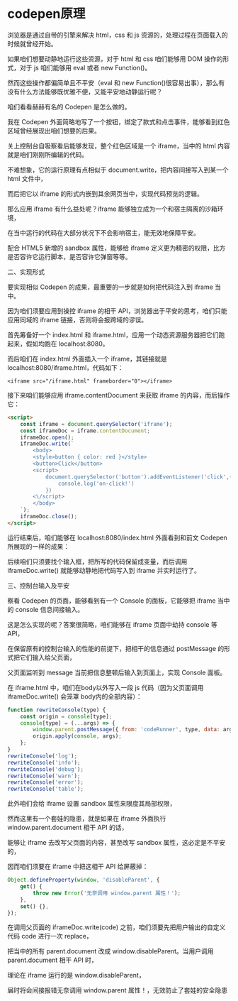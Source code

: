 # codepen原理

浏览器是通过自带的引擎来解决 html，css 和 js 资源的，处理过程在页面载入的时候就曾经开始。

如果咱们想要动静地运行这些资源，对于 html 和 css 咱们能够用 DOM 操作的形式，对于 js 咱们能够用 eval 或者 new Function()。

然而这些操作都偏简单且不平安（eval 和 new Function()很容易出事），那么有没有什么方法能够既优雅不便，又能平安地动静运行呢？

咱们看看赫赫有名的 Codepen 是怎么做的。

我在 Codepen 外面简略地写了一个按钮，绑定了款式和点击事件，能够看到红色区域曾经展现出咱们想要的后果。

关上控制台自吸察看后能够发现，整个红色区域是一个 iframe，当中的 html 内容就是咱们刚刚所编辑的代码。

不难想象，它的运行原理有点相似于 document.write，把内容间接写入到某一个 html 文件中，

而后把它以 iframe 的形式内嵌到其余网页当中，实现代码预览的逻辑。

那么应用 iframe 有什么益处呢？iframe 能够独立成为一个和宿主隔离的沙箱环境，

在当中运行的代码在大部分状况下不会影响宿主，能无效地保障平安。

配合 HTML5 新增的 sandbox 属性，能够给 iframe 定义更为精密的权限，比方是否容许它运行脚本，是否容许它弹窗等等。

二、实现形式

要实现相似 Codepen 的成果，最重要的一步就是如何把代码注入到 iframe 当中。

因为咱们须要应用到操控 iframe 的相干 API，浏览器出于平安的思考，咱们只能应用同域的 iframe 链接，否则将会报跨域的谬误。

首先筹备好一个 index.html 和 iframe.html，应用一个动态资源服务器把它们跑起来，假如均跑在 localhost:8080。

而后咱们在 index.html 外面插入一个 iframe，其链接就是 localhost:8080/iframe.html，代码如下：

`<iframe src="/iframe.html" frameborder="0"></iframe>`

接下来咱们能够应用 iframe.contentDocument 来获取 iframe 的内容，而后操作它：

```html
<script>
    const iframe = document.querySelector('iframe');
    const iframeDoc = iframe.contentDocument;
    iframeDoc.open();  
    iframeDoc.write(`
        <body>
        <style>button { color: red }</style>
        <button>Click</button>
        <script>
            document.querySelector('button').addEventListener('click',() => {
                console.log('on-click!')
            })
        <\/script>
        </body>
    `);
    iframeDoc.close();  
</script>

```

运行结束后，咱们能够在 localhost:8080/index.html 外面看到和前文 Codepen 所展现的一样的成果：

后续咱们只须要找个输入框，把所写的代码保留成变量，而后调用 iframeDoc.write() 就能够动静地把代码写入到 iframe 并实时运行了。

三、控制台输入及平安

察看 Codepen 的页面，能够看到有一个 Console 的面板，它能够把 iframe 当中的 console 信息间接输入。

这是怎么实现的呢？答案很简略，咱们能够在 iframe 页面中劫持 console 等 API，

在保留原有的控制台输入的性能的前提下，把相干的信息通过 postMessage 的形式把它们输入给父页面，

父页面监听到 message 当前把信息整顿后输入到页面上，实现 Console 面板。

在 iframe.html 中，咱们在body以外写入一段 js 代码（因为父页面调用 iframeDoc.write() 会笼罩 body内的全部内容）：

```js
function rewriteConsole(type) {
    const origin = console[type];
    console[type] = (...args) => {
        window.parent.postMessage({ from: 'codeRunner', type, data: args }, '*');
        origin.apply(console, args);
    };
}
rewriteConsole('log');
rewriteConsole('info');
rewriteConsole('debug');
rewriteConsole('warn');
rewriteConsole('error');
rewriteConsole('table');
```

此外咱们会给 iframe 设置 sandbox 属性来限度其局部权限，

然而这里有一个套娃的隐患，就是如果在 iframe 外面执行 window.parent.document 相干 API 的话，

能够让 iframe 去改写父页面的内容，甚至改写 sandbox 属性，这必定是不平安的，

因而咱们须要在 iframe 中把这相干 API 给屏蔽掉：

```js
Object.defineProperty(window, 'disableParent', {
    get() {
        throw new Error('无奈调用 window.parent 属性！');
    },
    set() {},
});
```

在调用父页面的 iframeDoc.write(code) 之前，咱们须要先把用户输出的自定义代码 code 进行一次 replace，

把当中的所有 parent.document 改成 window.disableParent。当用户调用 parent.document 相干 API 时，

理论在 iframe 运行的是 window.disableParent，

届时将会间接报错无奈调用 window.parent 属性！，无效防止了套娃的安全隐患
